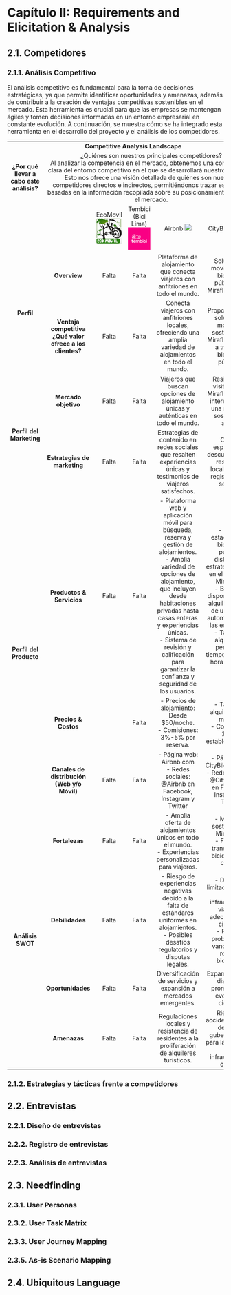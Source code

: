 # Capítulo II: Requirements and Elicitation & Analysis

## 2.1. Competidores

### 2.1.1. Análisis Competitivo

El análisis competitivo es fundamental para la toma de decisiones estratégicas, ya que permite identificar oportunidades y amenazas, además de contribuir a la creación de ventajas competitivas sostenibles en el mercado. Esta herramienta es crucial para que las empresas se mantengan ágiles y tomen decisiones informadas en un entorno empresarial en constante evolución. A continuación, se muestra cómo se ha integrado esta herramienta en el desarrollo del proyecto y el análisis de los competidores.

<table>
  <tr>
    <td colspan="6" align="center"><strong>Competitive Analysis Landscape</strong></td>
  </tr>
  <tr>
    <td align="center"><strong>¿Por qué llevar a cabo este análisis?</strong></td>
    <td colspan="5" align="center">¿Quiénes son nuestros principales competidores?<br>Al analizar la competencia en el mercado, obtenemos una comprensión clara del entorno competitivo en el que se desarrollará nuestro producto. Esto nos ofrece una visión detallada de quiénes son nuestros competidores directos e indirectos, permitiéndonos trazar estrategias basadas en la información recopilada sobre su posicionamiento actual en el mercado.</td>
  </tr>
  <tr>
    <td colspan="2"></td>
    <td align="center">EcoMovil <img src="/assets/perfil/ecomovil.jpg"></td>
    <td align="center">Tembici (Bici Lima) <img src="/assets/perfil/tembici.png"></td>
    <td align="center">Airbnb <img src="https://i.ibb.co/BzbnJ7z/image.png"></td>
    <td align="center">CityBikeLima <img src="https://i.ibb.co/py5jTXP/image-removebg-preview-4.png"></td>
  </tr>
  <tr>
    <td align="center" rowspan="2"><strong>Perfil</strong></td>
    <td align="center"><strong>Overview</strong></td>
    <td align="center"> Falta </td>
    <td align="center"> Falta </td>
    <td align="center">Plataforma de alojamiento que conecta viajeros con anfitriones en todo el mundo.</td>
    <td align="center">Solución de movilidad con bicicletas públicas en Miraflores, Lima.</td>
  </tr>
  <tr>
    <td align="center"><strong>Ventaja competitiva<br>¿Qué valor ofrece a los clientes?</strong></td>
    <td align="center"> Falta </td>
    <td align="center"> Falta </td>
    <td align="center">Conecta viajeros con anfitriones locales, ofreciendo una amplia variedad de alojamientos en todo el mundo.</td>
    <td align="center">Proporciona una solución de movilidad sostenible en Miraflores, Lima, a través de bicicletas públicas.</td>
  </tr>
  <tr>
    <td align="center" rowspan="2"><strong>Perfil del Marketing</td>
    <td align="center"><strong>Mercado objetivo</strong></td>
    <td align="center"> Falta </td>
    <td align="center"> Falta </td>
    <td align="center">Viajeros que buscan opciones de alojamiento únicas y auténticas en todo el mundo.</td>
    <td align="center">Residentes y visitantes de Miraflores, Lima, interesados en una movilidad sostenible y activa.</td>
  </tr>
  <tr>
    <td align="center"><strong>Estrategias de marketing</strong></td>
    <td align="center"> Falta </td>
    <td align="center"> Falta </td>
    <td align="center">Estrategias de contenido en redes sociales que resalten experiencias únicas y testimonios de viajeros satisfechos.</td>
    <td align="center">Ofertas especiales y descuentos para residentes locales que se registren en el servicio.</td>
  </tr>
  <tr>
    <td align="center" rowspan="3"><strong>Perfil del Producto</strong></td>
    <td align="center"><strong>Productos & Servicios</strong></td>
    <td align="center"> Falta </td>
    <td align="center"> Falta </td>
    <td align="center">- Plataforma web y aplicación móvil para búsqueda, reserva y gestión de alojamientos.<br>- Amplia variedad de opciones de alojamiento, que incluyen desde habitaciones privadas hasta casas enteras y experiencias únicas.<br>- Sistema de revisión y calificación para garantizar la confianza y seguridad de los usuarios.</td>
    <td align="center">- Red de estaciones de bicicletas públicas distribuidas estratégicamente en el distrito de Miraflores.<br>- Bicicletas disponibles para alquiler a través de un sistema automatizado en las estaciones.<br>- Tarifas de alquiler por período de tiempo, como por hora o por día.</td>
  </tr>
  <tr>
    <td align="center"><strong>Precios & Costos</strong></td>
    <td align="center"> </td>
    <td align="center"> Falta </td>
    <td align="center">- Precios de alojamiento: Desde $50/noche.<br>- Comisiones: 3%-5% por reserva.</td>
    <td align="center">- Tarifas de alquiler: $1/30 minutos.<br>- Comisiones: 10% a establecimientos.</td>
  </tr>
  <tr>
    <td align="center"><strong>Canales de distribución (Web y/o Móvil)</strong></td>
    <td align="center"> Falta </td>
    <td align="center"> Falta </td>
    <td align="center">- Página web: Airbnb.com<br>- Redes sociales:<br>@Airbnb en Facebook, Instagram y Twitter</td>
    <td align="center">- Página web: CityBikeLima.com<br>- Redes sociales:<br>@CityBikeLima en Facebook, Instagram y Twitter</td>
  </tr>
  <tr>
    <td align="center" rowspan="4"><strong>Análisis SWOT</strong></td>
    <td align="center"><strong>Fortalezas</strong></td>
    <td align="center"> Falta </td>
    <td align="center"> Falta </td>
    <td align="center">- Amplia oferta de alojamientos únicos en todo el mundo.<br>- Experiencias personalizadas para viajeros.</td>
    <td align="center">- Movilidad sostenible en Miraflores.<br>- Facilita el transporte en bicicleta en la ciudad.</td>
  </tr>
  <tr>
    <td align="center"><strong>Debilidades</strong></td>
    <td align="center"> Falta </td>
    <td align="center"> Falta </td>
    <td align="center">- Riesgo de experiencias negativas debido a la falta de estándares uniformes en alojamientos.<br>- Posibles desafíos regulatorios y disputas legales.</td>
    <td align="center">- Demanda limitada en áreas con infraestructura vial poco adecuada para ciclistas.<br>- Posibles problemas de vandalismo o robo de bicicletas.</td>
  </tr>
  <tr>
    <td align="center"><strong>Oportunidades</strong></td>
    <td align="center">Falta</td>
    <td align="center"> Falta </td>
    <td align="center">Diversificación de servicios y expansión a mercados emergentes.</td>
    <td align="center">Expansión a más distritos y promoción de eventos de ciclismo.</td>
  </tr>
  <tr>
    <td align="center"><strong>Amenazas</strong></td>
    <td align="center">Falta</td>
    <td align="center"> Falta </td>
    <td align="center">Regulaciones locales y resistencia de residentes a la proliferación de alquileres turísticos.</td>
    <td align="center">Riesgo de accidentes y falta de apoyo gubernamental para la expansión de la infraestructura ciclista.</td>
   </tr>
</table>
</body>
</html>

### 2.1.2. Estrategias y tácticas frente a competidores

## 2.2. Entrevistas
### 2.2.1. Diseño de entrevistas

### 2.2.2. Registro de entrevistas

### 2.2.3. Análisis de entrevistas

## 2.3. Needfinding

### 2.3.1. User Personas

### 2.3.2. User Task Matrix


### 2.3.3. User Journey Mapping 

### 2.3.5. As-is Scenario Mapping


## 2.4. Ubiquitous Language
